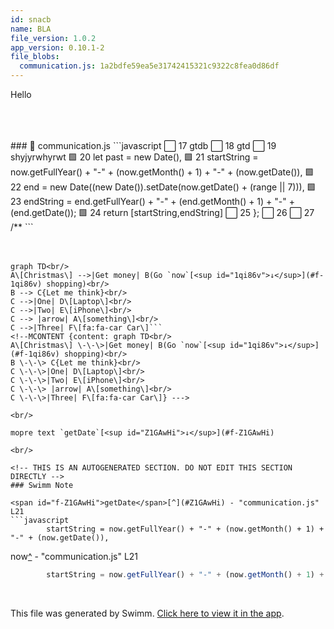 ```yaml
---
id: snacb
name: BLA
file_version: 1.0.2
app_version: 0.10.1-2
file_blobs:
  communication.js: 1a2bdfe59ea5e31742415321c9322c8fea0d86df
---
```


Hello

<br/>

<br/>

<br/>
<!-- NOTE-swimm-snippet: the lines below link your snippet to Swimm -->
### 📄 communication.js
```javascript
⬜ 17     gtdb
⬜ 18     gtd
⬜ 19     shyjyrwhyrwt
🟩 20         let past = new Date(),
🟩 21             startString = now.getFullYear() + "-" + (now.getMonth() + 1) + "-" + (now.getDate()),
🟩 22             end = new Date((new Date()).setDate(now.getDate() + (range || 7))),
🟩 23             endString = end.getFullYear() + "-" + (end.getMonth() + 1) + "-" + (end.getDate());
🟩 24         return [startString,endString]
⬜ 25     };
⬜ 26     
⬜ 27     /**
```

<br/>

<br/>

<br/>

<!--MERMAID {width:100}-->
```mermaid
graph TD<br/>
A\[Christmas\] -->|Get money| B(Go `now`[<sup id="1qi86v">↓</sup>](#f-1qi86v) shopping)<br/>
B --> C{Let me think}<br/>
C -->|One| D\[Laptop\]<br/>
C -->|Two| E\[iPhone\]<br/>
C --> |arrow| A\[something\]<br/>
C -->|Three| F\[fa:fa-car Car\]```
<!--MCONTENT {content: graph TD<br/>
A\[Christmas\] \-\-\>|Get money| B(Go `now`[<sup id="1qi86v">↓</sup>](#f-1qi86v) shopping)<br/>
B \-\-\> C{Let me think}<br/>
C \-\-\>|One| D\[Laptop\]<br/>
C \-\-\>|Two| E\[iPhone\]<br/>
C \-\-\> |arrow| A\[something\]<br/>
C \-\-\>|Three| F\[fa:fa-car Car\]} --->

<br/>

mopre text `getDate`[<sup id="Z1GAwHi">↓</sup>](#f-Z1GAwHi)

<br/>

<!-- THIS IS AN AUTOGENERATED SECTION. DO NOT EDIT THIS SECTION DIRECTLY -->
### Swimm Note

<span id="f-Z1GAwHi">getDate</span>[^](#Z1GAwHi) - "communication.js" L21
```javascript
        startString = now.getFullYear() + "-" + (now.getMonth() + 1) + "-" + (now.getDate()),
```

<span id="f-1qi86v">now</span>[^](#1qi86v) - "communication.js" L21
```javascript
        startString = now.getFullYear() + "-" + (now.getMonth() + 1) + "-" + (now.getDate()),
```

<br/>

This file was generated by Swimm. [Click here to view it in the app](http://localhost:5001/repos/ls4DA2fLasmQuEbT4ipw/docs/snacb).